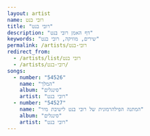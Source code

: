 ```yaml
---
layout: artist
name: רובי בנט
title: "רובי בנט"
description: "דף האמן רובי בנט"
keywords: "שירים, מוזיקה, רובי בנט"
permalink: /artists/רובי-בנט
redirect_from:
  - /artists/list/רובי בנט
  - /artists/רובי-בנט/
songs:
  - number: "54526"
    name: "המלך"
    album: "סינגלים"
    artist: "רובי בנט"
  - number: "54527"
    name: "המתנה הפילהרמונית של רובי בנט לישיבת מיר"
    album: "סינגלים"
    artist: "רובי בנט"
---
```

